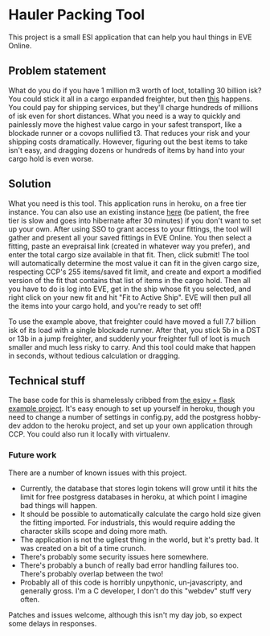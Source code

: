 # Hauler Packing Tool

This project is a small ESI application that can help you haul things in EVE Online.

## Problem statement

What do you do if you have 1 million m3 worth of loot, totalling 30 billion isk? You could stick it all in a cargo expanded freighter, but then [this](https://zkillboard.com/kill/64240535/) happens. You could pay for shipping services, but they'll charge hundreds of millions of isk even for short distances. What you need is a way to quickly and painlessly move the highest value cargo in your safest transport, like a blockade runner or a covops nullified t3. That reduces your risk and your shipping costs dramatically. However, figuring out the best items to take isn't easy, and dragging dozens or hundreds of items by hand into your cargo hold is even worse.

## Solution

What you need is this tool. This application runs in heroku, on a free tier instance. You can also use an existing instance [here](https://hauler-packing-tool.herokuapp.com/) (be patient, the free tier is slow and goes into hibernate after 30 minutes) if you don't want to set up your own. After using SSO to grant access to your fittings, the tool will gather and present all your saved fittings in EVE Online. You then select a fitting, paste an evepraisal link (created in whatever way you prefer), and enter the total cargo size available in that fit. Then, click submit! The tool will automatically determine the most value it can fit in the given cargo size, respecting CCP's 255 items/saved fit limit, and create and export a modified version of the fit that contains that list of items in the cargo hold. Then all you have to do is log into EVE, get in the ship whose fit you selected, and right click on your new fit and hit "Fit to Active Ship". EVE will then pull all the items into your cargo hold, and you're ready to set off!

To use the example above, that freighter could have moved a full 7.7 billion isk of its load with a single blockade runner. After that, you stick 5b in a DST or 13b in a jump freighter, and suddenly your freighter full of loot is much smaller and much less risky to carry. And this tool could make that happen in seconds, without tedious calculation or dragging.

## Technical stuff

The base code for this is shamelessly cribbed from [the esipy + flask example project](https://github.com/Kyria/flask-esipy-example). It's easy enough to set up yourself in heroku, though you need to change a number of settings in config.py, add the postgress hobby-dev addon to the heroku project, and set up your own application through CCP. You could also run it locally with virtualenv.

### Future work

There are a number of known issues with this project.

* Currently, the database that stores login tokens will grow until it hits the limit for free postgress databases in heroku, at which point I imagine bad things will happen.
* It should be possible to automatically calculate the cargo hold size given the fitting imported. For industrials, this would require adding the character skills scope and doing more math.
* The application is not the ugliest thing in the world, but it's pretty bad. It was created on a bit of a time crunch.
* There's probably some security issues here somewhere.
* There's probably a bunch of really bad error handling failures too. There's probably overlap between the two!
* Probably all of this code is horribly unpythonic, un-javascripty, and generally gross. I'm a C developer, I don't do this "webdev" stuff very often.


Patches and issues welcome, although this isn't my day job, so expect some delays in responses.
